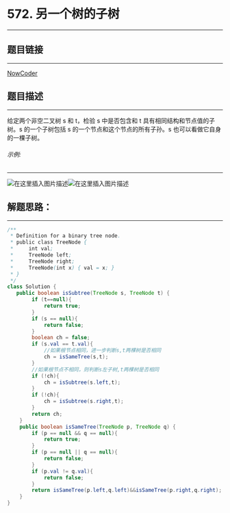 
# 572. 另一个树的子树
---
## 题目链接
---
<a href="https://leetcode-cn.com/problems/subtree-of-another-tree/">NowCoder</a>

## 题目描述
---

给定两个非空二叉树 s 和 t，检验 s 中是否包含和 t 具有相同结构和节点值的子树。s 的一个子树包括 s 的一个节点和这个节点的所有子孙。s 也可以看做它自身的一棵子树。

###### 示例:
---
![在这里插入图片描述](https://img-blog.csdnimg.cn/20200331212650318.png?x-oss-process=image/watermark,type_ZmFuZ3poZW5naGVpdGk,shadow_10,text_aHR0cHM6Ly9ibG9nLmNzZG4ubmV0L3dlaXhpbl80NDg0MDU3Mg==,size_16,color_FFFFFF,t_70)![在这里插入图片描述](https://img-blog.csdnimg.cn/20200331212705619.png)

## 解题思路：
---

```java
/**
 * Definition for a binary tree node.
 * public class TreeNode {
 *     int val;
 *     TreeNode left;
 *     TreeNode right;
 *     TreeNode(int x) { val = x; }
 * }
 */
class Solution {
   public boolean isSubtree(TreeNode s, TreeNode t) {
        if (t==null){
            return true;
        }
        if (s == null){
            return false;
        }
        boolean ch = false;
        if (s.val == t.val){
            //如果根节点相同，进一步判断s,t两棵树是否相同
            ch = isSameTree(s,t);
        }
        //如果根节点不相同，则判断s左子树,t两棵树是否相同
        if (!ch){
            ch = isSubtree(s.left,t);
        }
        if (!ch){
            ch = isSubtree(s.right,t);
        }
        return ch;
    }
    public boolean isSameTree(TreeNode p, TreeNode q) {
        if (p == null && q == null){
            return true;
        }
        if (p == null || q == null){
            return false;
        }
        if (p.val != q.val){
            return false;
        }
        return isSameTree(p.left,q.left)&&isSameTree(p.right,q.right);
    }
}
```

